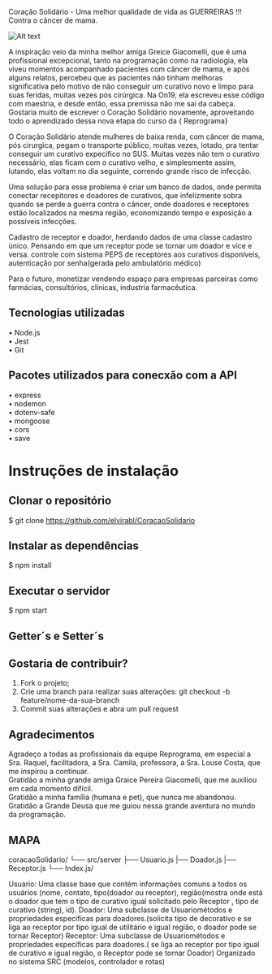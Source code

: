 Coração Solidário - Uma melhor qualidade de vida as GUERREIRAS !!! Contra o câncer de mama.

![Alt text](../coracao.png)

A inspiração veio da minha melhor amiga Greice Giacomelli, que é uma profissional excepcional, tanto na programação como na radiologia, ela viveu momentos acompanhado pacientes com câncer de mama, e após alguns relatos, percebeu que as pacientes não tinham melhoras significativa pelo motivo de não conseguir um curativo novo e limpo para suas feridas, muitas vezes pós cirúrgica. Na On19, ela escreveu esse código com maestria, e desde então, essa premissa não me sai da cabeça. Gostaria muito de escrever o Coração Solidário novamente, aproveitando todo o aprendizado dessa nova etapa do curso da { Reprograma}

O Coração Solidário atende mulheres de baixa renda, com câncer de mama, pós cirurgica, pegam o transporte público, muitas vezes, lotado, pra tentar conseguir um curativo expecífico no SUS. Muitas vezes não tem o curativo necessário, elas ficam com o curativo velho, e simplesmente assim, lutando, elas voltam no dia seguinte, correndo grande risco de infecção.

Uma solução para esse problema é criar um banco de dados, onde permita conectar recepitores e doadores de curativos, que infelizmente sobra quando se perde a guerra contra o câncer, onde doadores e receptores estão localizados na mesma região, economizando tempo e exposição a possíveis infecções.

Cadastro de receptor e doador, herdando dados de uma classe cadastro único. Pensando em que um receptor pode se tornar um doador e vice e versa.
controle com sistema PEPS de receptores aos curativos disponíveis, autenticação por senha(gerada pelo ambulatório médico)

Para o futuro, monetizar vendendo espaço para empresas parceiras como farmácias, consultórios, clínicas, industria farmacêutica.
## Tecnologias utilizadas  
• Node.js  
• Jest  
• Git  
## Pacotes utilizados para conecxão com a API 
• express  
• nodemon  
• dotenv-safe  
• mongoose  
• cors  
• save  

# Instruções de instalação  
## Clonar o repositório
$ git clone https://github.com/elvirabl/CoracaoSolidario
## Instalar as dependências  
$ npm install  
## Executar o servidor  
$ npm start  
## Getter´s e Setter´s  
 
## Gostaria de contribuir?  
1. Fork o projeto;  
2. Crie uma branch para realizar suas alterações: git checkout -b feature/nome-da-sua-branch  
3. Commit suas alterações e abra um pull request  

## Agradecimentos
Agradeço a todas as profissionais da equipe Reprograma, em especial a Sra. Raquel, facilitadora, a Sra. Camila, professora, a Sra. Louse Costa, que me inspirou a continuar.  
Gratidão a minha grande amiga Graice Pereira Giacomelli, que me auxiliou em cada momento difícil.  
Gratidão a minha família (humana e pet), que nunca me abandonou.  
Gratidão a Grande Deusa que me guiou nessa grande aventura no mundo da programação.  


## MAPA

coracaoSolidario/
  └── src/server
      ├── Usuario.js
      |── Doador.js
      |── Receptor.js
         └── Index.js/

Usuario: Uma classe base que contém informações comuns a todos os usuários (nome, contato, tipo(doador ou receptor), região(mostra onde está o doador que tem o tipo de curativo igual solicitado pelo Receptor , tipo de curativo (string), id). Doador: Uma subclasse de Usuariométodos e propriedades específicas para doadores.(solicita tipo de decorativo e se liga ao receptor por tipo igual de utilitário e igual região, o doador pode se tornar Receptor) Receptor: Uma subclasse de Usuariométodos e propriedades específicas para doadores.( se liga ao receptor por tipo igual de curativo e igual região, o Receptor pode se tornar Doador) Organizado no sistema SRC (modelos, controlador e rotas)
